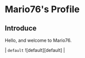 # Mario76's Profile
## Introduce
Hello, and welcome to Mario76. 

| `default` ![default][default] |
